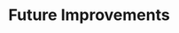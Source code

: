# Future Improvements

<!-- Planned upgrades (regex, mapping AI, FCM, etc.). To be filled in later. -->
